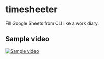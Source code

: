 # timesheeter
Fill Google Sheets from CLI like a work diary.

## Sample video
[![Sample video](https://img.youtube.com/vi/gpWxEMILvzc/0.jpg)](https://www.youtube.com/watch?v=gpWxEMILvzc)

